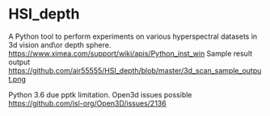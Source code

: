 
# HSI_depth

A Python tool to perform  experiments on various hyperspectral datasets in 3d vision and\or depth sphere.
https://www.ximea.com/support/wiki/apis/Python_inst_win
Sample result output https://github.com/air55555/HSI_depth/blob/master/3d_scan_sample_output.png


Python 3.6 due pptk limitation. 
Open3d issues possible https://github.com/isl-org/Open3D/issues/2136